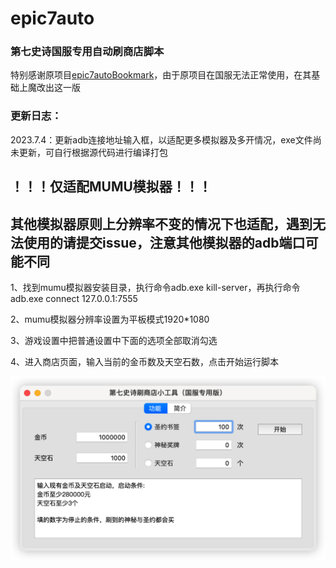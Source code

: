 # epic7auto
### 第七史诗国服专用自动刷商店脚本

特别感谢原项目[epic7autoBookmark](https://github.com/steven010116/epic7autoBookmark)，由于原项目在国服无法正常使用，在其基础上魔改出这一版

### 更新日志：
2023.7.4：更新adb连接地址输入框，以适配更多模拟器及多开情况，exe文件尚未更新，可自行根据源代码进行编译打包

## ！！！仅适配MUMU模拟器！！！

## 其他模拟器原则上分辨率不变的情况下也适配，遇到无法使用的请提交issue，注意其他模拟器的adb端口可能不同



1、找到mumu模拟器安装目录，执行命令adb.exe kill-server，再执行命令adb.exe connect 127.0.0.1:7555

2、mumu模拟器分辨率设置为平板模式1920*1080

3、游戏设置中把普通设置中下面的选项全部取消勾选

4、进入商店页面，输入当前的金币数及天空石数，点击开始运行脚本

![image-20230628103731456](README.assets/image-20230628103731456.png)
